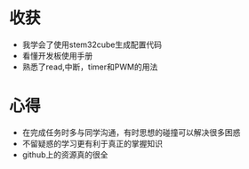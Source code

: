 # 收获
* 我学会了使用stem32cube生成配置代码
* 看懂开发板使用手册
* 熟悉了read,中断，timer和PWM的用法
# 心得
* 在完成任务时多与同学沟通，有时思想的碰撞可以解决很多困惑
* 不留疑惑的学习更有利于真正的掌握知识
* github上的资源真的很全